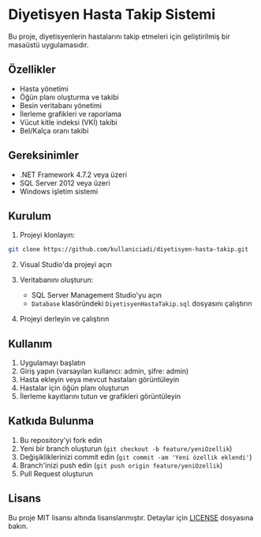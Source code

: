 # Diyetisyen Hasta Takip Sistemi

Bu proje, diyetisyenlerin hastalarını takip etmeleri için geliştirilmiş bir masaüstü uygulamasıdır.

## Özellikler

- Hasta yönetimi
- Öğün planı oluşturma ve takibi
- Besin veritabanı yönetimi
- İlerleme grafikleri ve raporlama
- Vücut kitle indeksi (VKİ) takibi
- Bel/Kalça oranı takibi

## Gereksinimler

- .NET Framework 4.7.2 veya üzeri
- SQL Server 2012 veya üzeri
- Windows işletim sistemi

## Kurulum

1. Projeyi klonlayın:
```bash
git clone https://github.com/kullaniciadi/diyetisyen-hasta-takip.git
```

2. Visual Studio'da projeyi açın

3. Veritabanını oluşturun:
   - SQL Server Management Studio'yu açın
   - `Database` klasöründeki `DiyetisyenHastaTakip.sql` dosyasını çalıştırın

4. Projeyi derleyin ve çalıştırın

## Kullanım

1. Uygulamayı başlatın
2. Giriş yapın (varsayılan kullanıcı: admin, şifre: admin)
3. Hasta ekleyin veya mevcut hastaları görüntüleyin
4. Hastalar için öğün planı oluşturun
5. İlerleme kayıtlarını tutun ve grafikleri görüntüleyin

## Katkıda Bulunma

1. Bu repository'yi fork edin
2. Yeni bir branch oluşturun (`git checkout -b feature/yeniOzellik`)
3. Değişikliklerinizi commit edin (`git commit -am 'Yeni özellik eklendi'`)
4. Branch'inizi push edin (`git push origin feature/yeniOzellik`)
5. Pull Request oluşturun

## Lisans

Bu proje MIT lisansı altında lisanslanmıştır. Detaylar için [LICENSE](LICENSE) dosyasına bakın. 